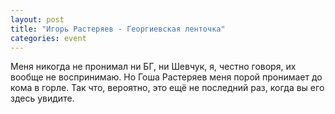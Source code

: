 ```yaml
---
layout: post
title: "Игорь Растеряев - Георгиевская ленточка"
categories: event
---
```

Меня никогда не пронимал ни БГ, ни Шевчук, я, честно говоря, их вообще не воспринимаю. Но Гоша Растеряев меня порой пронимает до кома в горле. Так что, вероятно, это ещё не последний раз, когда вы его здесь увидите.

